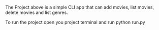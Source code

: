 The Project above is a simple CLI app that  can add movies, list movies, delete movies and list genres.

To run the project open you project terminal and run python run.py
